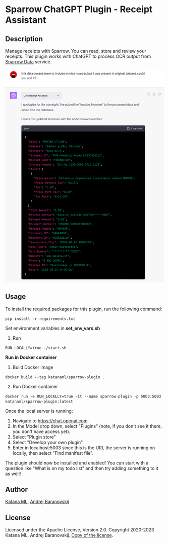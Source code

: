 # Sparrow ChatGPT Plugin - Receipt Assistant

## Description

Manage receipts with Sparrow. You can read, store and review your receipts. This plugin works with ChatGPT to process OCR output from [Sparrow Data](https://github.com/katanaml/sparrow/tree/main/sparrow-data) service.

![Inference Results](https://github.com/katanaml/sparrow-chatgpt-plugin/blob/main/sparrow-plugin-ui/assets/chatgpt_plugin.png)

## Usage

To install the required packages for this plugin, run the following command:

```
pip install -r requirements.txt
```

Set environment variables in **set_env_vars.sh**

1. Run

```
RUN_LOCALLY=true ./start.sh
```

**Run in Docker container**

1. Build Docker image

```
docker build --tag katanaml/sparrow-plugin .
```

2. Run Docker container

```
docker run -e RUN_LOCALLY=true -it --name sparrow-plugin -p 5003:5003 katanaml/sparrow-plugin:latest
```

Once the local server is running:

1. Navigate to https://chat.openai.com.
2. In the Model drop down, select "Plugins" (note, if you don't see it there, you don't have access yet).
3. Select "Plugin store"
4. Select "Develop your own plugin"
5. Enter in localhost:5003 since this is the URL the server is running on locally, then select "Find manifest file".

The plugin should now be installed and enabled! You can start with a question like "What is on my todo list" and then try adding something to it as well!

## Author

[Katana ML](https://katanaml.io), [Andrej Baranovskij](https://github.com/abaranovskis-redsamurai)

## License

Licensed under the Apache License, Version 2.0. Copyright 2020-2023 Katana ML, Andrej Baranovskij. [Copy of the license](https://github.com/katanaml/sparrow-chatgpt-plugin/blob/main/LICENSE).

